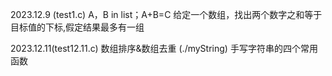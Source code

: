 2023.12.9 (test1.c)
A，B in list；A+B=C 
给定一个数组，找出两个数字之和等于目标值的下标,假定结果最多有一组 

2023.12.11(test12.11.c)
数组排序&数组去重
(./myString)
手写字符串的四个常用函数